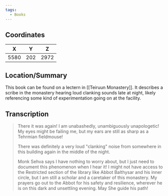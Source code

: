 ```yaml
---
tags:
  - Books
---
```


## Coordinates
| **X** | **Y** | **Z** |
| :---: | :---: | :---: |
| 5580  |  202  | 2972  |

## Location/Summary
This book can be found on a lectern in [[Teiruun Monastery]]. It describes a scribe in the monastery hearing loud clanking sounds late at night, likely referencing some kind of experimentation going on at the facility.

## Transcription
> There it was again! I am unabashedly, unambiguously unapologetic! My eyes might be failing me, but my ears are still as sharp as a Tehrmian fieldmouse!
>
> There was definitely a very loud "clanking" noise from somewhere in this building again in the middle of the night.
>
> Monk Sehva says I have nothing to worry about, but I just need to document this phenomenon when I hear it! I might not have access to the Restricted section of the library like Abbot Balthysar and his inner circle, but I am still a scholar and a caretaker of this monastery. My prayers go out to the Abbot for his safety and resilience, wherever he is on this dark and unsettling evening. May She guide his path!

